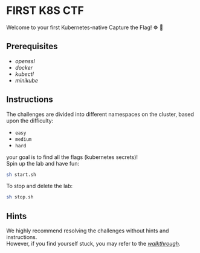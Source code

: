 # FIRST K8S CTF  
Welcome to your first Kubernetes-native Capture the Flag! ☸ 🏴


## Prerequisites  
- *openssl*
- *docker*
- *kubectl*
- *minikube*

## Instructions
The challenges are divided into different namespaces on the cluster, based upon the difficulty:  
- `easy` 
- `medium` 
- `hard`  

your goal is to find all the flags (kubernetes secrets)!  
Spin up the lab and have fun:  
```bash
sh start.sh
```  

To stop and delete the lab:  
```bash
sh stop.sh
```  

## Hints

We highly recommend resolving the challenges without hints and instructions.  
However, if you find yourself stuck, you may refer to the [*walkthrough*](./walkthrough.md).  
